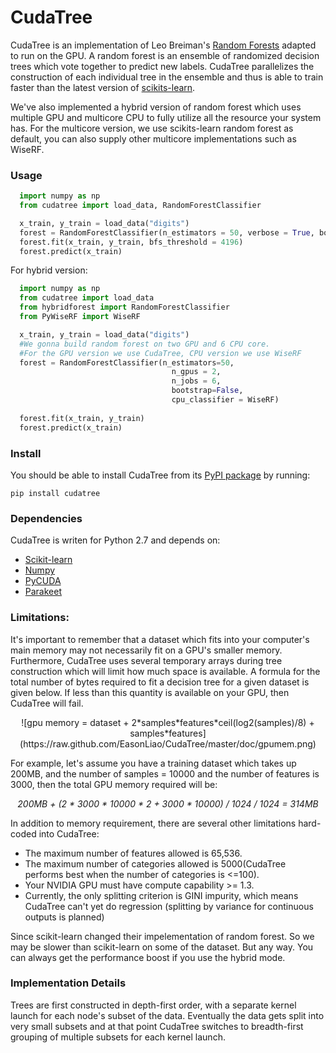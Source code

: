 CudaTree
==================

CudaTree is an implementation of Leo Breiman's [Random Forests](http://www.stat.berkeley.edu/~breiman/RandomForests/cc_home.htm)
adapted to run on the GPU. 
A random forest is an ensemble of randomized decision trees which  vote together to predict new labels.
CudaTree parallelizes the construction of each individual tree in the ensemble and thus is able to train faster than 
the latest version of [scikits-learn](http://scikit-learn.org/stable/modules/tree.html). 

We've also implemented a hybrid version of random forest which uses multiple GPU and multicore CPU to fully utilize all the 
resource your system has. For the multicore version, we use scikits-learn random forest as default, you can also supply other 
multicore implementations such as WiseRF.

### Usage


```python
  import numpy as np
  from cudatree import load_data, RandomForestClassifier

  x_train, y_train = load_data("digits")
  forest = RandomForestClassifier(n_estimators = 50, verbose = True, bootstrap = False)
  forest.fit(x_train, y_train, bfs_threshold = 4196)
  forest.predict(x_train)
```

For hybrid version:
```python
  import numpy as np
  from cudatree import load_data
  from hybridforest import RandomForestClassifier
  from PyWiseRF import WiseRF

  x_train, y_train = load_data("digits")
  #We gonna build random forest on two GPU and 6 CPU core. 
  #For the GPU version we use CudaTree, CPU version we use WiseRF
  forest = RandomForestClassifier(n_estimators=50, 
                                    n_gpus = 2, 
                                    n_jobs = 6, 
                                    bootstrap=False, 
                                    cpu_classifier = WiseRF)
  
  forest.fit(x_train, y_train)
  forest.predict(x_train)
```


### Install 
You should be able to install CudaTree from its [PyPI package](https://pypi.python.org/pypi/cudatree) by running:

    pip install cudatree
    

### Dependencies 

CudaTree is writen for Python 2.7 and depends on:

* [Scikit-learn](http://scikit-learn.org/stable/)
* [Numpy](http://www.scipy.org/install.html)
* [PyCUDA](http://documen.tician.de/pycuda/#)
* [Parakeet](https://pypi.python.org/pypi/parakeet/0.16.2)


### Limitations:

It's important to remember that a dataset which fits into your computer's main memory may not necessarily fit on a GPU's smaller memory. 
Furthermore, CudaTree uses several temporary arrays during tree construction which will limit how much space is available. 
A formula for the total number of bytes required to fit a decision tree for a given dataset is given below. If less than this quantity is available 
on your GPU, then CudaTree will fail. 




<!-- 
\mathrm{GPU}\;\mathrm{memory}\;\mathrm{in}\;\mathrm{bytes} = \mathit{DatasetSize} + 2\cdot \mathit{Samples} \cdot \mathit{Features} \cdot \left\lceil \frac{\log_2 \mathit{Samples}}{8} \right\rceil + \mathit{Features} \cdot \mathit{Samples}
-->
  <div align="center">
  ![gpu memory = dataset + 2*samples*features*ceil(log2(samples)/8) + samples*features](https://raw.github.com/EasonLiao/CudaTree/master/doc/gpumem.png) 
  </div>

<!--     
  <i>(n_bytes_per_idx is 1 when the number of samples <= 256
  <br />
  n_bytes_per_idx is 2 when the number of samples <= 65536
  <br />
  n_bytes_per_idx is 4 when the number of samples <= 4294967296 
  <br />
  n_bytes_per_idx is 8 when the number of samples > 4294967296)</i>
  <br/>
 --> 
 
  For example, let's assume you have a training dataset which takes up 200MB, and the number of samples = 10000 and 
  the number of features is 3000, then the total GPU memory required will be: <br>
  <div align="center" style="font-style:italic;">
  200MB + (2 * 3000 * 10000 * 2 + 3000 * 10000) / 1024 / 1024 = 314MB
  </div>

In addition to memory requirement, there are several other limitations hard-coded into CudaTree: 

* The maximum number of features allowed is 65,536.
* The maximum number of categories allowed is 5000(CudaTree performs best when the number of categories is <=100).
* Your NVIDIA GPU must have compute capability >= 1.3.
* Currently, the only splitting criterion is GINI impurity, which means CudaTree can't yet do regression (splitting by variance for continuous outputs is planned)

Since scikit-learn changed their impelementation of random forest. So we may be slower than scikit-learn on some of the dataset. But any way. You can always get the performance boost if you use the hybrid mode.


### Implementation Details 

Trees are first constructed in depth-first order, with a separate kernel launch for each node's subset of the data. 
Eventually the data gets split into very small subsets and at that point CudaTree switches to breadth-first grouping
of multiple subsets for each kernel launch. 


